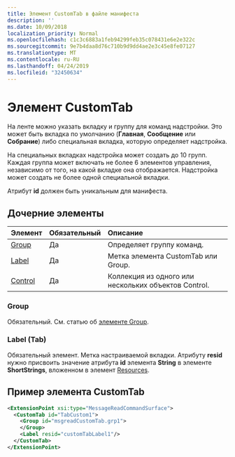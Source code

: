 ```yaml
---
title: Элемент CustomTab в файле манифеста
description: ''
ms.date: 10/09/2018
localization_priority: Normal
ms.openlocfilehash: c1c3c6883a1feb94299feb35c078431e6e2e322c
ms.sourcegitcommit: 9e7b4daa8d76c710b9d9dd4ae2e3c45e8fe07127
ms.translationtype: MT
ms.contentlocale: ru-RU
ms.lasthandoff: 04/24/2019
ms.locfileid: "32450634"
---
```

# <a name="customtab-element"></a>Элемент CustomTab

На ленте можно указать вкладку и группу для команд надстройки. Это может быть вкладка по умолчанию (**Главная**, **Сообщение** или **Собрание**) либо специальная вкладка, которую определяет надстройка.

На специальных вкладках надстройка может создать до 10 групп. Каждая группа может включать не более 6 элементов управления, независимо от того, на какой вкладке она отображается. Надстройка может создать не более одной специальной вкладки.

Атрибут **id** должен быть уникальным для манифеста.

## <a name="child-elements"></a>Дочерние элементы

|  Элемент |  Обязательный  |  Описание  |
|:-----|:-----|:-----|
|  [Group](group.md)      | Да |  Определяет группу команд.  |
|  [Label](#label-tab)      | Да |  Метка элемента CustomTab или Group.  |
|  [Control](control.md)    | Да |  Коллекция из одного или нескольких объектов Control.  |

### <a name="group"></a>Group

Обязательный. См. статью об [элементе Group](group.md).

### <a name="label-tab"></a>Label (Tab)

Обязательный элемент. Метка настраиваемой вкладки. Атрибуту **resid** нужно присвоить значение атрибута **id** элемента **String** в элементе **ShortStrings**, вложенном в элемент [Resources](resources.md).


## <a name="customtab-example"></a>Пример элемента CustomTab

```xml
<ExtensionPoint xsi:type="MessageReadCommandSurface">
  <CustomTab id="TabCustom1">
    <Group id="msgreadCustomTab.grp1">
    </Group>
    <Label resid="customTabLabel1"/>
  </CustomTab>
</ExtensionPoint>
```
